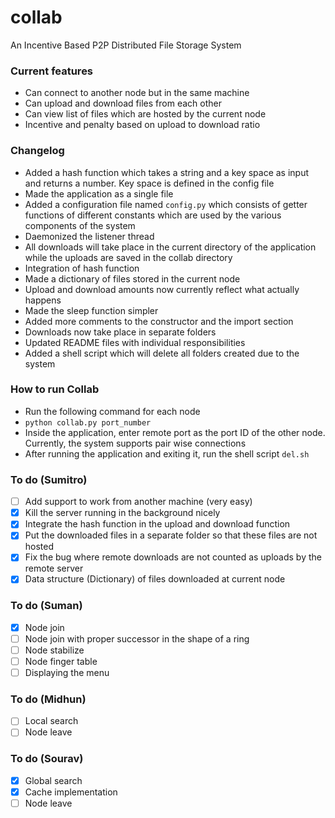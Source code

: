 # collab
An Incentive Based P2P Distributed File Storage System

### Current features
* Can connect to another node but in the same machine
* Can upload and download files from each other
* Can view list of files which are hosted by the current node
* Incentive and penalty based on upload to download ratio

### Changelog
* Added a hash function which takes a string and a key space as input and returns a number. Key space is defined in the config file
* Made the application as a single file
* Added a configuration file named `config.py` which consists of getter functions of different constants which are used by the various components of the system
* Daemonized the listener thread
* All downloads will take place in the current directory of the application while the uploads are saved in the collab directory
* Integration of hash function
* Made a dictionary of files stored in the current node
* Upload and download amounts now currently reflect what actually happens
* Made the sleep function simpler
* Added more comments to the constructor and the import section
* Downloads now take place in separate folders
* Updated README files with individual responsibilities
* Added a shell script which will delete all folders created due to the system

### How to run Collab
* Run the following command for each node
* `python collab.py port_number`
* Inside the application, enter remote port as the port ID of the other node. Currently, the system supports pair wise connections
* After running the application and exiting it, run the shell script `del.sh`

### To do (Sumitro)
* [ ] Add support to work from another machine (very easy)
* [x] Kill the server running in the background nicely
* [x] Integrate the hash function in the upload and download function
* [x] Put the downloaded files in a separate folder so that these files are not hosted
* [x] Fix the bug where remote downloads are not counted as uploads by the remote server
* [x] Data structure (Dictionary) of files downloaded at current node

### To do (Suman)
* [x] Node join
* [ ] Node join with proper successor in the shape of a ring
* [ ] Node stabilize
* [ ] Node finger table
* [ ] Displaying the menu

### To do (Midhun)
* [ ] Local search
* [ ] Node leave

### To do (Sourav)
* [x] Global search
* [x] Cache implementation
* [ ] Node leave
